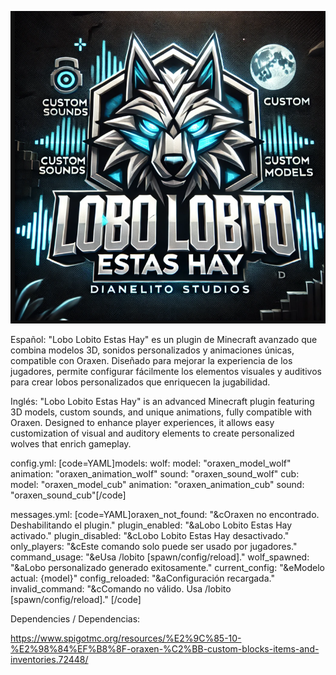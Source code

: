 ![alt text](<Lobo Lobito-1.png>)

Español:
"Lobo Lobito Estas Hay" es un plugin de Minecraft avanzado que combina modelos 3D, sonidos personalizados y animaciones únicas, compatible con Oraxen. Diseñado para mejorar la experiencia de los jugadores, permite configurar fácilmente los elementos visuales y auditivos para crear lobos personalizados que enriquecen la jugabilidad.

Inglés:
"Lobo Lobito Estas Hay" is an advanced Minecraft plugin featuring 3D models, custom sounds, and unique animations, fully compatible with Oraxen. Designed to enhance player experiences, it allows easy customization of visual and auditory elements to create personalized wolves that enrich gameplay.



config.yml:
[code=YAML]models:
  wolf:
    model: "oraxen_model_wolf"
    animation: "oraxen_animation_wolf"
    sound: "oraxen_sound_wolf"
  cub:
    model: "oraxen_model_cub"
    animation: "oraxen_animation_cub"
    sound: "oraxen_sound_cub"[/code]

messages.yml:
[code=YAML]oraxen_not_found: "&cOraxen no encontrado. Deshabilitando el plugin."
plugin_enabled: "&aLobo Lobito Estas Hay activado."
plugin_disabled: "&cLobo Lobito Estas Hay desactivado."
only_players: "&cEste comando solo puede ser usado por jugadores."
command_usage: "&eUsa /lobito [spawn/config/reload]."
wolf_spawned: "&aLobo personalizado generado exitosamente."
current_config: "&eModelo actual: {model}"
config_reloaded: "&aConfiguración recargada."
invalid_command: "&cComando no válido. Usa /lobito [spawn/config/reload]."
[/code]


Dependencies / Dependencias:

https://www.spigotmc.org/resources/%E2%9C%85-10-%E2%98%84%EF%B8%8F-oraxen-%C2%BB-custom-blocks-items-and-inventories.72448/
